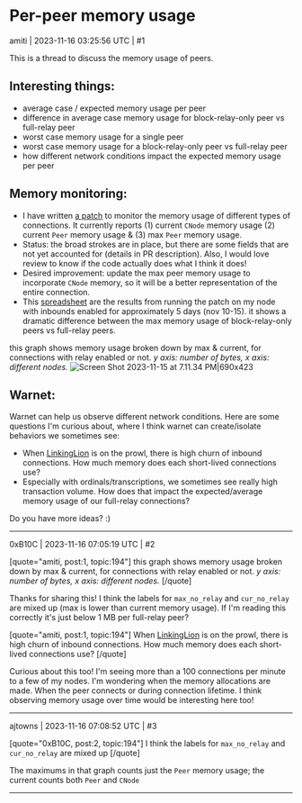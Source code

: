 # Per-peer memory usage

amiti | 2023-11-16 03:25:56 UTC | #1

This is a thread to discuss the memory usage of peers. 

## Interesting things:
- average case / expected memory usage per peer
- difference in average case memory usage for block-relay-only peer vs full-relay peer
- worst case memory usage for a single peer 
- worst case memory usage for a block-relay-only peer vs full-relay peer 
- how different network conditions impact the expected memory usage per peer

## Memory monitoring: 
- I have written [a patch](https://github.com/amitiuttarwar/bitcoin/pull/5) to monitor the memory usage of different types of connections. It currently reports (1) current `CNode` memory usage (2) current `Peer` memory usage & (3) max `Peer` memory usage.
- Status: the broad strokes are in place, but there are some fields that are not yet accounted for (details in PR description). Also, I would love review to know if the code actually does what I think it does!
- Desired improvement: update the max peer memory usage to incorporate `CNode` memory, so it will be a better representation of the entire connection.
- This [spreadsheet](https://docs.google.com/spreadsheets/d/1VsKj0RxhLOo2m512dq1FwP6NHkA6TcKP01OIjyHUKN8/edit?usp=sharing) are the results from running the patch on my node with inbounds enabled for approximately 5 days (nov 10-15). it shows a dramatic difference between the max memory usage of block-relay-only peers vs full-relay peers.

this graph shows memory usage broken down by max & current, for connections with relay enabled or not. 
_y axis: number of bytes, x axis: different nodes._
![Screen Shot 2023-11-15 at 7.11.34 PM|690x423](upload://wYsgujkjX8Cfk9KFfyKeB3CsyiH.png)


## Warnet: 
Warnet can help us observe different network conditions. Here are some questions I'm curious about, where I think warnet can create/isolate behaviors we sometimes see:
- When [LinkingLion](https://b10c.me/observations/06-linkinglion/) is on the prowl, there is high churn of inbound connections. How much memory does each short-lived connections use? 
- Especially with ordinals/transcriptions, we sometimes see really high transaction volume. How does that impact the expected/average memory usage of our full-relay connections? 

Do you have more ideas? :)

-------------------------

0xB10C | 2023-11-16 07:05:19 UTC | #2

[quote="amiti, post:1, topic:194"]
this graph shows memory usage broken down by max & current, for connections with relay enabled or not. *y axis: number of bytes, x axis: different nodes.*
[/quote]

Thanks for sharing this! I think the labels for `max_no_relay` and `cur_no_relay` are mixed up (max is lower than current memory usage). If I'm reading this correctly it's just below 1 MB per full-relay peer? 

[quote="amiti, post:1, topic:194"]
When [LinkingLion](https://b10c.me/observations/06-linkinglion/) is on the prowl, there is high churn of inbound connections. How much memory does each short-lived connections use?
[/quote]

Curious about this too! I'm seeing more than a 100 connections per minute to a few of my nodes. I'm wondering when the memory allocations are made. When the peer connects or during connection lifetime. I think observing memory usage over time would be interesting here too!

-------------------------

ajtowns | 2023-11-16 07:08:52 UTC | #3

[quote="0xB10C, post:2, topic:194"]
I think the labels for `max_no_relay` and `cur_no_relay` are mixed up
[/quote]

The maximums in that graph counts just the `Peer` memory usage; the current counts both `Peer` and `CNode`

-------------------------

